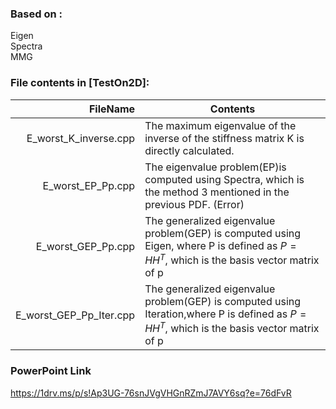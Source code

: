### Based on :
Eigen  
Spectra  
MMG  

### File contents in [TestOn2D]:
| FileName | Contents |
|-----:|-----------|
|E_worst_K_inverse.cpp  | The maximum eigenvalue of the inverse of the stiffness matrix K is directly calculated.|
|E_worst_EP_Pp.cpp      | The eigenvalue problem(EP)is computed using Spectra, which is the method 3 mentioned in the previous PDF. (Error) |
|E_worst_GEP_Pp.cpp     |The generalized eigenvalue problem(GEP) is computed using Eigen, where P is defined as $P=HH^T$, which is the basis vector matrix of p |
|E_worst_GEP_Pp_Iter.cpp|The generalized eigenvalue problem(GEP) is computed using Iteration,where P is defined as $P=HH^T$, which is the basis vector matrix of p|

### PowerPoint Link
https://1drv.ms/p/s!Ap3UG-76snJVgVHGnRZmJ7AVY6sq?e=76dFvR